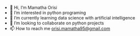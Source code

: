 - 👋 Hi, I’m Mamatha Orisi
- 👀 I’m interested in python programing
- 🌱 I’m currently learning data science with artificial intelligence
- 💞️ I’m looking to collaborate on python projects
- 📫 How to reach me orisi.mamatha95@gmail.com

<!---
mamathaorisi/mamathaorisi is a ✨ special ✨ repository because its `README.md` (this file) appears on your GitHub profile.
You can click the Preview link to take a look at your changes.
--->
